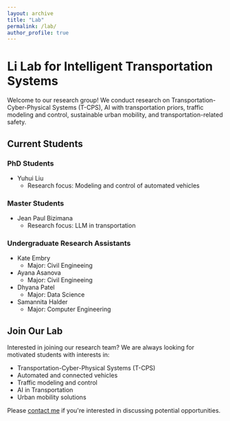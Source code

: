 ```yaml
---
layout: archive
title: "Lab"
permalink: /lab/
author_profile: true
---
```


# Li Lab for Intelligent Transportation Systems

Welcome to our research group! We conduct research on Transportation-Cyber-Physical Systems (T-CPS), AI with transportation priors, traffic modeling and control, sustainable urban mobility, and transportation-related safety.

## Current Students

### PhD Students
* Yuhui Liu
  * Research focus: Modeling and control of automated vehicles

### Master Students
* Jean Paul Bizimana
  * Research focus: LLM in transportation

### Undergraduate Research Assistants
* Kate Embry
  * Major: Civil Engineeing
* Ayana Asanova
  * Major: Civil Engineeing
* Dhyana Patel
  * Major: Data Science
* Samannita Halder
  * Major: Computer Engineering

## Join Our Lab
Interested in joining our research team? We are always looking for motivated students with interests in:
* Transportation-Cyber-Physical Systems (T-CPS)
* Automated and connected vehicles
* Traffic modeling and control
* AI in Transportation
* Urban mobility solutions

Please [contact me](mailto:tianyli.ai@gmail.com) if you're interested in discussing potential opportunities.

<br/>
<script type='text/javascript' id='clustrmaps' src='//cdn.clustrmaps.com/map_v2.js?cl=ffffff&w=a&t=tt&d=mOLq8ml6_8GeJFfRaOGlKt1qOHfyBzpQU0YGiQEZeOA'></script>
